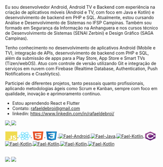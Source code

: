 Eu sou desenvolvedor Android, Android TV e Backend com experiência na criação de aplicativos móveis (Android e TV, com foco em Java e Kotlin) e desenvolvimento de backend em PHP e SQL. Atualmente, estou cursando Análise e Desenvolvimento de Sistemas no IFSP Campinas. Também sou formado em Segurança da Informação na Anhanguera e nos cursos técnico de Desenvolvimento de Sistemas (SENAI Zerbini) e Design Gráfico (SAGA Campinas).

Tenho conhecimento no desenvolvimento de aplicativos Android (Mobile e TV), integração de APIs, desenvolvimento de backend com PHP e SQL, além da submissão de apps para a Play Store, App Store e Smart TVs (Tizen/webOS). Atuo com controle de versão utilizando Git e integração de serviços em nuvem com Firebase (Realtime Database, Authentication, Push Notifications e Crashlytics).

Participei de diferentes projetos, tanto pessoais quanto profissionais, aplicando metodologias ágeis como Scrum e Kanban, sempre com foco em qualidade, inovação e aprimoramento contínuo.

- Estou aprendendo React e Flutter
- Contato: rafaeldebroi@gmail.com
- linkedin: https://www.linkedin.com/in/rafaeldebroi/
  

<div>
  <a href="https://github.com/FaelDebroi">
  <img height="180em" src="https://github-readme-stats.vercel.app/api?username=FaelDebroi&show_icons=true&theme=cobalt&include_all_commits=true&count_private=true"/>
  <img height="180em" src="https://github-readme-stats.vercel.app/api/top-langs/?username=FaelDebroi&layout=compact&langs_count=7&theme=cobalt"/>
</div>
<div style="display: inline_block"><br>
  <img align="center" alt="Fael-Js" height="30" width="40" src="https://raw.githubusercontent.com/devicons/devicon/master/icons/javascript/javascript-plain.svg">
  <img align="center" alt="Fael-React" height="30" width="40" src="https://raw.githubusercontent.com/devicons/devicon/master/icons/react/react-original.svg">
  <img align="center" alt="Fael-HTML" height="30" width="40" src="https://raw.githubusercontent.com/devicons/devicon/master/icons/html5/html5-original.svg">
  <img align="center" alt="Fael-CSS" height="30" width="40" src="https://raw.githubusercontent.com/devicons/devicon/master/icons/css3/css3-original.svg">
  <img align="center" alt="Fael-Android" height="30" width="40" src="https://cdn.jsdelivr.net/gh/devicons/devicon/icons/android/android-original.svg">
  <img align="center" alt="Fael-Java" height="30" width="40" src="https://cdn.jsdelivr.net/gh/devicons/devicon/icons/java/java-original.svg">
  <img align="center" alt="Fael-Kotlin" height="30" width="40" src="https://cdn.jsdelivr.net/gh/devicons/devicon/icons/kotlin/kotlin-original.svg">
  <img align="center" alt="Fael-Csharp" height="30" width="40" src="https://raw.githubusercontent.com/devicons/devicon/master/icons/csharp/csharp-original.svg">
  <img align="center" alt="Fael-Kotlin" height="30" width="40" src="https://cdn.jsdelivr.net/gh/devicons/devicon/icons/mysql/mysql-original.svg">
  <img align="center" alt="Fael-Kotlin" height="30" width="40" src="https://cdn.jsdelivr.net/gh/devicons/devicon/icons/postgresql/postgresql-original.svg">
  <img align="center" alt="Fael-Kotlin" height="30" width="40" src="https://cdn.jsdelivr.net/gh/devicons/devicon/icons/photoshop/photoshop-plain.svg">
  <img align="center" alt="Fael-Kotlin" height="30" width="40" src="https://cdn.jsdelivr.net/gh/devicons/devicon/icons/illustrator/illustrator-plain.svg">
  
</div>
  <br><br>
     <a href="https://www.instagram.com/fael_debroi/" target="_blank"><img src="https://img.shields.io/badge/-Instagram-%23E4405F?style=for-the-badge&logo=instagram&logoColor=white" target="_blank"></a>
<!--   <a href = "https://mail.google.com/mail/u/?authuser=rafaeldebroi@gmail.com&?shva=1#contact/0123456789ABCDEF"><img src="https://img.shields.io/badge/-Gmail-%23333?style=for-the-badge&logo=gmail&logoColor=white" target="_blank"></a> -->
  <a href="https://www.linkedin.com/in/rafaeldebroi/" target="_blank"><img src="https://img.shields.io/badge/-LinkedIn-%230077B5?style=for-the-badge&logo=linkedin&logoColor=white" target="_blank"></a> 
 <br><br>
